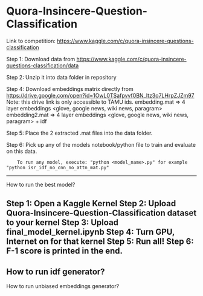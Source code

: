 # Quora-Insincere-Question-Classification
Link to competition: https://www.kaggle.com/c/quora-insincere-questions-classification

Step 1: Download data from https://www.kaggle.com/c/quora-insincere-questions-classification/data

Step 2: Unzip it into data folder in repository

Step 4: Download embeddings matrix directly from https://drive.google.com/open?id=1OwL0TSafpvvf0BN_ltz3o7LHrpZJZm97 
        <to reduce computation time>
Note: this drive link is only accessible to TAMU ids.
        embedding.mat => 4 layer embeddings <glove, google news, wiki news, paragram>
        embedding2.mat => 4 layer embeddings <glove, google news, wiki news, paragram> + idf

Step 5: Place the 2 extracted .mat files into the data folder.

Step 6: Pick up any of the models notebook/python file to train and evaluate on this data.
        
        To run any model, execute: "python <model_name>.py" for example "python isr_idf_no_cnn_no_attn_mat.py"
-----------------------------------------------------------------------------------------------------------------------------------------

How to run the best model?

Step 1: Open a Kaggle Kernel
Step 2: Upload Quora-Insincere-Question-Classification dataset to your kernel
Step 3: Upload final_model_kernel.ipynb
Step 4: Turn GPU, Internet on for that kernel
Step 5: Run all!
Step 6: F-1 score is printed in the end.
------------------------------------------------------------------------------------------------------------------------------------------
How to run idf generator?
------------------------------------------------------------------------------------------------------------------------------------------
How to run unbiased embeddings generator?
